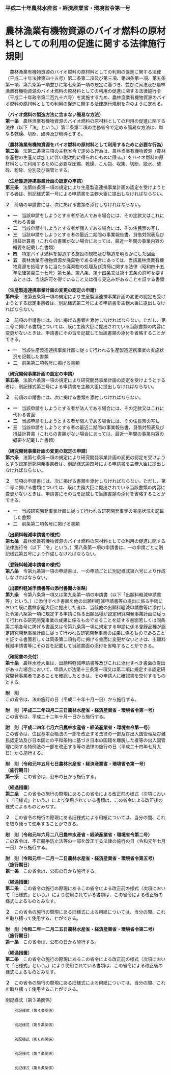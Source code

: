 ### 平成二十年農林水産省・経済産業省・環境省令第一号  
# 農林漁業有機物資源のバイオ燃料の原材料としての利用の促進に関する法律施行規則  
　農林漁業有機物資源のバイオ燃料の原材料としての利用の促進に関する法律（平成二十年法律第四十五号）第二条第二項及び第三項、第四条第一項、第五条第一項、第六条第一項並びに第七条第一項の規定に基づき、並びに同法及び農林漁業有機物資源のバイオ燃料の原材料としての利用の促進に関する法律施行令（平成二十年政令第二百九十六号）を実施するため、農林漁業有機物資源のバイオ燃料の原材料としての利用の促進に関する法律施行規則を次のように定める。  
  
**（バイオ燃料の製造方法に含まない簡易な方法）**  
**第一条**　農林漁業有機物資源のバイオ燃料の原材料としての利用の促進に関する法律（以下「法」という。）第二条第二項の主務省令で定める簡易な方法は、単なる乾燥、切断、破砕及び粉砕とする。  
  
**（農林漁業有機物資源をバイオ燃料の原材料として利用するために必要な行為）**  
**第二条**　法第二条第三項の主務省令で定める行為は、農林漁業有機物資源（農林水産物の生産又は加工に伴い副次的に得られたものに限る。）をバイオ燃料の原材料として利用するために必要な圧縮、乾燥、こん包、収集、切断、脱水、破砕、粉砕、分別及び保管とする。  
  
**（生産製造連携事業計画の認定の申請）**  
**第三条**　法第四条第一項の規定により生産製造連携事業計画の認定を受けようとする者は、別記様式第一号による申請書を主務大臣に提出しなければならない。  
  
**２**　前項の申請書には、次に掲げる書類を添付しなければならない。  
* **一**　当該申請をしようとする者が法人である場合には、その定款又はこれに代わる書面  
* **二**　当該申請をしようとする者が個人である場合には、その住民票の写し  
* **三**　当該申請をしようとする者の最近二期間の事業報告書、貸借対照表及び損益計算書（これらの書類がない場合にあっては、最近一年間の事業内容の概要を記載した書類）  
* **四**　特定バイオ燃料を製造する施設の規模及び構造を明らかにした図面  
* **五**　農林漁業有機物資源が廃棄物である場合にあっては、当該農林漁業有機物資源を処理するに当たり廃棄物の処理及び清掃に関する法律（昭和四十五年法律第百三十七号）第七条、第八条、第十四条又は第十五条の許可を要するときは、当該許可を得ていること又は得る見込みがあることを証する書類  
  
**（生産製造連携事業計画の変更の認定の申請）**  
**第四条**　法第五条第一項の規定により生産製造連携事業計画の変更の認定を受けようとする認定事業者は、別記様式第二号による申請書を主務大臣に提出しなければならない。  
  
**２**　前項の申請書には、次に掲げる書類を添付しなければならない。ただし、第二号に掲げる書類については、既に主務大臣に提出されている当該書類の内容に変更がないときは、申請書にその旨を記載して当該書類の添付を省略することができる。  
* **一**　当該生産製造連携事業計画に従って行われる生産製造連携事業の実施状況を記載した書類  
* **二**　前条第二項各号に掲げる書類  
  
**（研究開発事業計画の認定の申請）**  
**第五条**　法第六条第一項の規定により研究開発事業計画の認定を受けようとする者は、別記様式第三号による申請書を主務大臣に提出しなければならない。  
  
**２**　前項の申請書には、次に掲げる書類を添付しなければならない。  
* **一**　当該申請をしようとする者が法人である場合には、その定款又はこれに代わる書面  
* **二**　当該申請をしようとする者が個人である場合には、その住民票の写し  
* **三**　当該申請をしようとする者の最近二期間の事業報告書、貸借対照表及び損益計算書（これらの書類がない場合にあっては、最近一年間の事業内容の概要を記載した書類）  
  
**（研究開発事業計画の変更の認定の申請）**  
**第六条**　法第七条第一項の規定により研究開発事業計画の変更の認定を受けようとする認定研究開発事業者は、別記様式第四号による申請書を主務大臣に提出しなければならない。  
  
**２**　前項の申請書には、次に掲げる書類を添付しなければならない。ただし、第二号に掲げる書類については、既に主務大臣に提出されている当該書類の内容に変更がないときは、申請書にその旨を記載して当該書類の添付を省略することができる。  
* **一**　当該研究開発事業計画に従って行われる研究開発事業の実施状況を記載した書類  
* **二**　前条第二項各号に掲げる書類  
  
**（出願料軽減申請書の様式）**  
**第七条**　農林漁業有機物資源のバイオ燃料の原材料としての利用の促進に関する法律施行令（以下「令」という。）第八条第一項の申請書は、一の申請ごとに別記様式第五号により作成しなければならない。  
  
**（登録料軽減申請書の様式）**  
**第八条**　令第九条第一項の申請書は、一の申請ごとに別記様式第六号により作成しなければならない。  
  
**（出願料軽減申請書等の添付書面の省略）**  
**第九条**　令第八条第一項又は第九条第一項の申請書（以下「出願料軽減申請書等」という。）に添付すべき書面を他の出願料軽減申請書等の提出に係る手続において既に農林水産大臣に提出した者は、当該他の出願料軽減申請書等に添付した令第八条第一項に規定する申請に係る出願品種が認定研究開発事業計画に従って行われる研究開発事業の成果に係るものであることを証する書面若しくは同条第二項各号に掲げる書面又は令第九条第一項に規定する申請に係る登録品種が認定研究開発事業計画に従って行われる研究開発事業の成果に係るものであることを証する書面若しくは同条第二項各号に掲げる書面に変更がないときは、出願料軽減申請書等にその旨を記載して当該書面の添付を省略することができる。  
  
**（確認書の交付）**  
**第十条**　農林水産大臣は、出願料軽減申請書等及びこれに添付すべき書面の提出があった場合において、申請人が法第十三条第一項又は第二項に規定する認定研究開発事業者であることを確認したときは、その申請人に確認書を交付するものとする。  
  
**附　則**  
この省令は、法の施行の日（平成二十年十月一日）から施行する。  
  
**附　則（平成二二年四月二三日農林水産省・経済産業省・環境省令第一号）**  
この省令は、平成二十二年十月一日から施行する。  
  
**附　則（平成二四年七月六日農林水産省・経済産業省・環境省令第一号）**  
この省令は、住民基本台帳法の一部を改正する法律の一部及び出入国管理及び難民認定法及び日本国との平和条約に基づき日本の国籍を離脱した者等の出入国管理に関する特例法の一部を改正する等の法律の施行の日（平成二十四年七月九日）から施行する。  
  
**附　則（令和元年五月七日農林水産省・経済産業省・環境省令第一号）**  
**（施行期日）**  
**第一条**　この省令は、公布の日から施行する。  
  
**（経過措置）**  
**第二条**　この省令の施行の際現にあるこの省令による改正前の様式（次項において「旧様式」という。）により使用されている書類は、この省令による改正後の様式によるものとみなす。  
  
**２**　この省令の施行の際現にある旧様式による用紙については、当分の間、これを取り繕って使用することができる。  
  
**附　則（令和元年六月二八日農林水産省・経済産業省・環境省令第二号）**  
この省令は、不正競争防止法等の一部を改正する法律の施行の日（令和元年七月一日）から施行する。  
  
**附　則（令和元年一二月一二日農林水産省・経済産業省・環境省令第五号）**  
**（施行期日）**  
**第一条**　この省令は、公布の日から施行する。  
  
**（経過措置）**  
**第二条**　この省令の施行の際現にあるこの省令による改正前の様式（次項において「旧様式」という。）により使用されている書類は、この省令による改正後の様式によるものとみなす。  
  
**２**　この省令の施行の際現にある旧様式による用紙については、当分の間、これを取り繕って使用することができる。  
  
**附　則（令和二年一二月二五日農林水産省・経済産業省・環境省令第二号）**  
**（施行期日）**  
**第一条**　この省令は、公布の日から施行する。  
  
**（経過措置）**  
**第二条**　この省令の施行の際現にあるこの省令による改正前の様式（次項において「旧様式」という。）により使用されている書類は、この省令による改正後の様式によるものとみなす。  
  
**２**　この省令の施行の際現にある旧様式による用紙については、当分の間、これを取り繕って使用することができる。  
  
別記様式（第３条関係）  

          
        別記様式（第４条関係）  

          
        別記様式（第５条関係）  

          
        別記様式（第６条関係）  

          
        別記様式（第７条関係）  

          
        別記様式（第８条関係）  

          
        